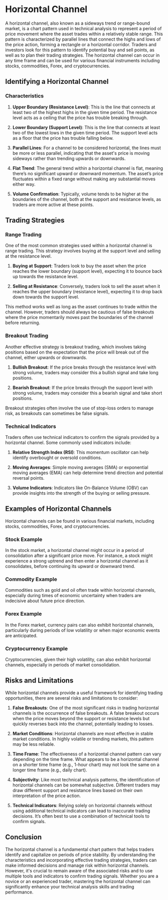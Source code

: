 # Horizontal Channel

A horizontal channel, also known as a sideways trend or range-bound market, is a chart pattern used in technical analysis to represent a period of price movement where the asset trades within a relatively stable range. This pattern is characterized by parallel lines that connect the highs and lows of the price action, forming a rectangle or a horizontal corridor. Traders and investors look for this pattern to identify potential buy and sell points, as well as to plan their trading strategies. The horizontal channel can occur in any time frame and can be used for various financial instruments including stocks, commodities, Forex, and cryptocurrencies.

## Identifying a Horizontal Channel

### Characteristics

1. **Upper Boundary (Resistance Level)**: This is the line that connects at least two of the highest highs in the given time period. The resistance level acts as a ceiling that the price has trouble breaking through.
  
2. **Lower Boundary (Support Level)**: This is the line that connects at least two of the lowest lows in the given time period. The support level acts as a floor that the price has trouble falling below.

3. **Parallel Lines**: For a channel to be considered horizontal, the lines must be more or less parallel, indicating that the asset's price is moving sideways rather than trending upwards or downwards.

4. **Flat Trend**: The general trend within a horizontal channel is flat, meaning there’s no significant upward or downward momentum. The asset’s price fluctuates within a fixed range without making any substantial moves either way.

5. **Volume Confirmation**: Typically, volume tends to be higher at the boundaries of the channel, both at the support and resistance levels, as traders are more active at these points.

## Trading Strategies

### Range Trading

One of the most common strategies used within a horizontal channel is range trading. This strategy involves buying at the support level and selling at the resistance level.

1. **Buying at Support**: Traders look to buy the asset when the price reaches the lower boundary (support level), expecting it to bounce back up towards the resistance level.

2. **Selling at Resistance**: Conversely, traders look to sell the asset when it reaches the upper boundary (resistance level), expecting it to drop back down towards the support level.

This method works well as long as the asset continues to trade within the channel. However, traders should always be cautious of false breakouts where the price momentarily moves past the boundaries of the channel before returning.

### Breakout Trading

Another effective strategy is breakout trading, which involves taking positions based on the expectation that the price will break out of the channel, either upwards or downwards.

1. **Bullish Breakout**: If the price breaks through the resistance level with strong volume, traders may consider this a bullish signal and take long positions.

2. **Bearish Breakout**: If the price breaks through the support level with strong volume, traders may consider this a bearish signal and take short positions.

Breakout strategies often involve the use of stop-loss orders to manage risk, as breakouts can sometimes be false signals.

### Technical Indicators

Traders often use technical indicators to confirm the signals provided by a horizontal channel. Some commonly used indicators include:

1. **Relative Strength Index (RSI)**: This momentum oscillator can help identify overbought or oversold conditions.
  
2. **Moving Averages**: Simple moving averages (SMA) or exponential moving averages (EMA) can help determine trend direction and potential reversal points.
  
3. **Volume Indicators**: Indicators like On-Balance Volume (OBV) can provide insights into the strength of the buying or selling pressure.

## Examples of Horizontal Channels

Horizontal channels can be found in various financial markets, including stocks, commodities, Forex, and cryptocurrencies.

### Stock Example

In the stock market, a horizontal channel might occur in a period of consolidation after a significant price move. For instance, a stock might experience a strong uptrend and then enter a horizontal channel as it consolidates, before continuing its upward or downward trend.

### Commodity Example

Commodities such as gold and oil often trade within horizontal channels, especially during times of economic uncertainty when traders are indecisive about future price direction.

### Forex Example

In the Forex market, currency pairs can also exhibit horizontal channels, particularly during periods of low volatility or when major economic events are anticipated.

### Cryptocurrency Example

Cryptocurrencies, given their high volatility, can also exhibit horizontal channels, especially in periods of market consolidation.

## Risks and Limitations

While horizontal channels provide a useful framework for identifying trading opportunities, there are several risks and limitations to consider:

1. **False Breakouts**: One of the most significant risks in trading horizontal channels is the occurrence of false breakouts. A false breakout occurs when the price moves beyond the support or resistance levels but quickly reverses back into the channel, potentially leading to losses.

2. **Market Conditions**: Horizontal channels are most effective in stable market conditions. In highly volatile or trending markets, this pattern may be less reliable.

3. **Time Frame**: The effectiveness of a horizontal channel pattern can vary depending on the time frame. What appears to be a horizontal channel on a shorter time frame (e.g., 1-hour chart) may not look the same on a longer time frame (e.g., daily chart).

4. **Subjectivity**: Like most technical analysis patterns, the identification of horizontal channels can be somewhat subjective. Different traders may draw different support and resistance lines based on their own interpretation of the price action.

5. **Technical Indicators**: Relying solely on horizontal channels without using additional technical indicators can lead to inaccurate trading decisions. It’s often best to use a combination of technical tools to confirm signals.

## Conclusion

The horizontal channel is a fundamental chart pattern that helps traders identify and capitalize on periods of price stability. By understanding the characteristics and incorporating effective trading strategies, traders can make informed decisions and manage risk within horizontal channels. However, it's crucial to remain aware of the associated risks and to use multiple tools and indicators to confirm trading signals. Whether you are a novice or an experienced trader, mastering the horizontal channel can significantly enhance your technical analysis skills and trading performance.